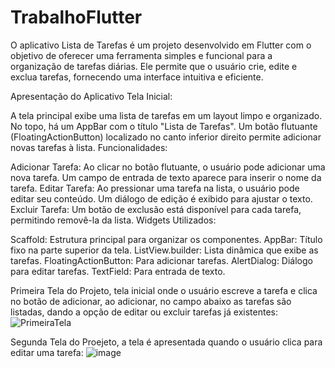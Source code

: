 # TrabalhoFlutter

O aplicativo Lista de Tarefas é um projeto desenvolvido em Flutter com o objetivo de oferecer uma ferramenta simples e funcional para a organização de tarefas diárias. Ele permite que o usuário crie, edite e exclua tarefas, fornecendo uma interface intuitiva e eficiente.

Apresentação do Aplicativo
Tela Inicial:

A tela principal exibe uma lista de tarefas em um layout limpo e organizado.
No topo, há um AppBar com o título "Lista de Tarefas".
Um botão flutuante (FloatingActionButton) localizado no canto inferior direito permite adicionar novas tarefas à lista.
Funcionalidades:

Adicionar Tarefa:
Ao clicar no botão flutuante, o usuário pode adicionar uma nova tarefa.
Um campo de entrada de texto aparece para inserir o nome da tarefa.
Editar Tarefa:
Ao pressionar uma tarefa na lista, o usuário pode editar seu conteúdo. Um diálogo de edição é exibido para ajustar o texto.
Excluir Tarefa:
Um botão de exclusão está disponível para cada tarefa, permitindo removê-la da lista.
Widgets Utilizados:

Scaffold: Estrutura principal para organizar os componentes.
AppBar: Título fixo na parte superior da tela.
ListView.builder: Lista dinâmica que exibe as tarefas.
FloatingActionButton: Para adicionar tarefas.
AlertDialog: Diálogo para editar tarefas.
TextField: Para entrada de texto.

Primeira Tela do Projeto, tela inicial onde o usuário escreve a tarefa e clica no botão de adicionar, ao adicionar, no campo abaixo as tarefas são listadas, dando a opção de editar ou excluir tarefas já existentes:
![PrimeiraTela](https://github.com/user-attachments/assets/02046d08-64f7-4d35-b613-0ef8d0ff6651)

Segunda Tela do Proejeto, a tela é apresentada quando o usuário clica para editar uma tarefa:
![image](https://github.com/user-attachments/assets/7751eb0e-a1b7-439a-bfdd-cf8f99d62265)
